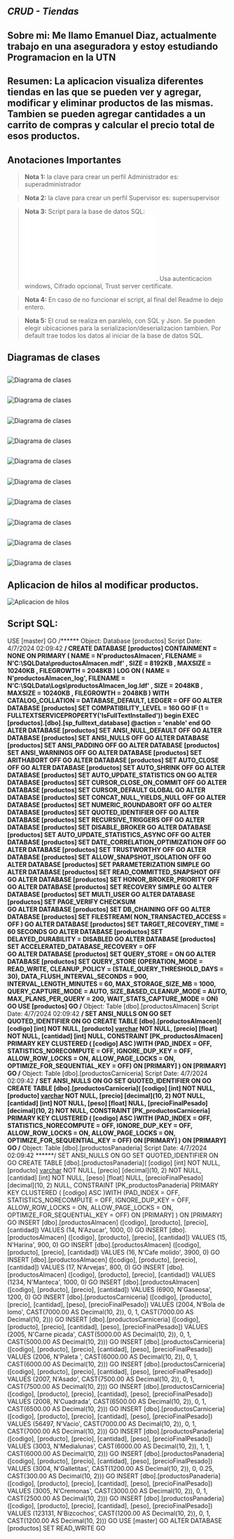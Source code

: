 
## _CRUD - Tiendas_

## Sobre mi: Me llamo Emanuel Diaz, actualmente trabajo en una aseguradora y estoy estudiando Programacion en la UTN

## Resumen: La aplicacion visualiza diferentes tiendas en las que se pueden ver y agregar, modificar y eliminar productos de las mismas. Tambien se pueden agregar cantidades a un carrito de compras y calcular el precio total de esos productos.
##
## Anotaciones Importantes

> **Nota 1:** la clave para crear un perfil Administrador es: superadministrador

> **Nota 2:** la clave para crear un perfil Supervisor es: supersupervisor

> **Nota 3:** Script para la base de datos SQL: ![ScriptSQL](Diaz.Emanuel/SQLQueryProductos.sql). Usa autenticacion windows,  Cifrado opcional, Trust server certificate.

> **Nota 4:** En caso de no funcionar el script, al final del Readme lo dejo entero.

> **Nota 5:** El crud se realiza en paralelo, con SQL y Json. Se pueden elegir ubicaciones para la serializacion/deserializacion tambien. Por default trae todos los datos al iniciar de la base de datos SQL.

## Diagramas de clases
##
![Diagrama de clases](Diaz.Emanuel/DiagramaTiendas1.png)
##
![Diagrama de clases](Diaz.Emanuel/DiagramaTiendas2.png)
##
![Diagrama de clases](Diaz.Emanuel/DiagramaProductos.png)
##
![Diagrama de clases](Diaz.Emanuel/DiagramaCanasta.png)
##
![Diagrama de clases](Diaz.Emanuel/DiagramaDatos.png)
##
![Diagrama de clases](Diaz.Emanuel/DiagramaUsuarioYOrdenamiento.png)
##
![Diagrama de clases](Diaz.Emanuel/DiagramaFormsTiendas1.png)
##
![Diagrama de clases](Diaz.Emanuel/DiagramaFormsTiendas2.png)
##
![Diagrama de clases](Diaz.Emanuel/DiagramaFrmPrincipalYExcepciones.png)
##
![Diagrama de clases](Diaz.Emanuel/DiagramaLogs1.png)
## Aplicacion de hilos al modificar productos.
![Aplicacion de hilos]("\Diaz.Emanuel/Hilos.PNG")
###
## Script SQL:
USE [master]
GO
/****** Object:  Database [productos]    Script Date: 4/7/2024 02:09:42 ******/
CREATE DATABASE [productos]
 CONTAINMENT = NONE
 ON  PRIMARY 
( NAME = N'productosAlmacen', FILENAME = N'C:\SQLData\productosAlmacen.mdf' , SIZE = 8192KB , MAXSIZE = 10240KB , FILEGROWTH = 2048KB )
 LOG ON 
( NAME = N'productosAlmacen_log', FILENAME = N'C:\SQLData\Logs\productosAlmacen_log.ldf' , SIZE = 2048KB , MAXSIZE = 10240KB , FILEGROWTH = 2048KB )
 WITH CATALOG_COLLATION = DATABASE_DEFAULT, LEDGER = OFF
GO
ALTER DATABASE [productos] SET COMPATIBILITY_LEVEL = 160
GO
IF (1 = FULLTEXTSERVICEPROPERTY('IsFullTextInstalled'))
begin
EXEC [productos].[dbo].[sp_fulltext_database] @action = 'enable'
end
GO
ALTER DATABASE [productos] SET ANSI_NULL_DEFAULT OFF 
GO
ALTER DATABASE [productos] SET ANSI_NULLS OFF 
GO
ALTER DATABASE [productos] SET ANSI_PADDING OFF 
GO
ALTER DATABASE [productos] SET ANSI_WARNINGS OFF 
GO
ALTER DATABASE [productos] SET ARITHABORT OFF 
GO
ALTER DATABASE [productos] SET AUTO_CLOSE OFF 
GO
ALTER DATABASE [productos] SET AUTO_SHRINK OFF 
GO
ALTER DATABASE [productos] SET AUTO_UPDATE_STATISTICS ON 
GO
ALTER DATABASE [productos] SET CURSOR_CLOSE_ON_COMMIT OFF 
GO
ALTER DATABASE [productos] SET CURSOR_DEFAULT  GLOBAL 
GO
ALTER DATABASE [productos] SET CONCAT_NULL_YIELDS_NULL OFF 
GO
ALTER DATABASE [productos] SET NUMERIC_ROUNDABORT OFF 
GO
ALTER DATABASE [productos] SET QUOTED_IDENTIFIER OFF 
GO
ALTER DATABASE [productos] SET RECURSIVE_TRIGGERS OFF 
GO
ALTER DATABASE [productos] SET  DISABLE_BROKER 
GO
ALTER DATABASE [productos] SET AUTO_UPDATE_STATISTICS_ASYNC OFF 
GO
ALTER DATABASE [productos] SET DATE_CORRELATION_OPTIMIZATION OFF 
GO
ALTER DATABASE [productos] SET TRUSTWORTHY OFF 
GO
ALTER DATABASE [productos] SET ALLOW_SNAPSHOT_ISOLATION OFF 
GO
ALTER DATABASE [productos] SET PARAMETERIZATION SIMPLE 
GO
ALTER DATABASE [productos] SET READ_COMMITTED_SNAPSHOT OFF 
GO
ALTER DATABASE [productos] SET HONOR_BROKER_PRIORITY OFF 
GO
ALTER DATABASE [productos] SET RECOVERY SIMPLE 
GO
ALTER DATABASE [productos] SET  MULTI_USER 
GO
ALTER DATABASE [productos] SET PAGE_VERIFY CHECKSUM  
GO
ALTER DATABASE [productos] SET DB_CHAINING OFF 
GO
ALTER DATABASE [productos] SET FILESTREAM( NON_TRANSACTED_ACCESS = OFF ) 
GO
ALTER DATABASE [productos] SET TARGET_RECOVERY_TIME = 60 SECONDS 
GO
ALTER DATABASE [productos] SET DELAYED_DURABILITY = DISABLED 
GO
ALTER DATABASE [productos] SET ACCELERATED_DATABASE_RECOVERY = OFF  
GO
ALTER DATABASE [productos] SET QUERY_STORE = ON
GO
ALTER DATABASE [productos] SET QUERY_STORE (OPERATION_MODE = READ_WRITE, CLEANUP_POLICY = (STALE_QUERY_THRESHOLD_DAYS = 30), DATA_FLUSH_INTERVAL_SECONDS = 900, INTERVAL_LENGTH_MINUTES = 60, MAX_STORAGE_SIZE_MB = 1000, QUERY_CAPTURE_MODE = AUTO, SIZE_BASED_CLEANUP_MODE = AUTO, MAX_PLANS_PER_QUERY = 200, WAIT_STATS_CAPTURE_MODE = ON)
GO
USE [productos]
GO
/****** Object:  Table [dbo].[productosAlmacen]    Script Date: 4/7/2024 02:09:42 ******/
SET ANSI_NULLS ON
GO
SET QUOTED_IDENTIFIER ON
GO
CREATE TABLE [dbo].[productosAlmacen](
	[codigo] [int] NOT NULL,
	[producto] [varchar](50) NOT NULL,
	[precio] [float] NOT NULL,
	[cantidad] [int] NULL,
 CONSTRAINT [PK_productosAlmacen] PRIMARY KEY CLUSTERED 
(
	[codigo] ASC
)WITH (PAD_INDEX = OFF, STATISTICS_NORECOMPUTE = OFF, IGNORE_DUP_KEY = OFF, ALLOW_ROW_LOCKS = ON, ALLOW_PAGE_LOCKS = ON, OPTIMIZE_FOR_SEQUENTIAL_KEY = OFF) ON [PRIMARY]
) ON [PRIMARY]
GO
/****** Object:  Table [dbo].[productosCarniceria]    Script Date: 4/7/2024 02:09:42 ******/
SET ANSI_NULLS ON
GO
SET QUOTED_IDENTIFIER ON
GO
CREATE TABLE [dbo].[productosCarniceria](
	[codigo] [int] NOT NULL,
	[producto] [varchar](50) NOT NULL,
	[precio] [decimal](10, 2) NOT NULL,
	[cantidad] [int] NOT NULL,
	[peso] [float] NULL,
	[precioFinalPesado] [decimal](10, 2) NOT NULL,
 CONSTRAINT [PK_productosCarniceria] PRIMARY KEY CLUSTERED 
(
	[codigo] ASC
)WITH (PAD_INDEX = OFF, STATISTICS_NORECOMPUTE = OFF, IGNORE_DUP_KEY = OFF, ALLOW_ROW_LOCKS = ON, ALLOW_PAGE_LOCKS = ON, OPTIMIZE_FOR_SEQUENTIAL_KEY = OFF) ON [PRIMARY]
) ON [PRIMARY]
GO
/****** Object:  Table [dbo].[productosPanaderia]    Script Date: 4/7/2024 02:09:42 ******/
SET ANSI_NULLS ON
GO
SET QUOTED_IDENTIFIER ON
GO
CREATE TABLE [dbo].[productosPanaderia](
	[codigo] [int] NOT NULL,
	[producto] [varchar](50) NOT NULL,
	[precio] [decimal](10, 2) NOT NULL,
	[cantidad] [int] NOT NULL,
	[peso] [float] NULL,
	[precioFinalPesado] [decimal](10, 2) NULL,
 CONSTRAINT [PK_productosPanaderia] PRIMARY KEY CLUSTERED 
(
	[codigo] ASC
)WITH (PAD_INDEX = OFF, STATISTICS_NORECOMPUTE = OFF, IGNORE_DUP_KEY = OFF, ALLOW_ROW_LOCKS = ON, ALLOW_PAGE_LOCKS = ON, OPTIMIZE_FOR_SEQUENTIAL_KEY = OFF) ON [PRIMARY]
) ON [PRIMARY]
GO
INSERT [dbo].[productosAlmacen] ([codigo], [producto], [precio], [cantidad]) VALUES (14, N'Azucar', 1000, 0)
GO
INSERT [dbo].[productosAlmacen] ([codigo], [producto], [precio], [cantidad]) VALUES (15, N'Harina', 900, 0)
GO
INSERT [dbo].[productosAlmacen] ([codigo], [producto], [precio], [cantidad]) VALUES (16, N'Cafe molido', 3900, 0)
GO
INSERT [dbo].[productosAlmacen] ([codigo], [producto], [precio], [cantidad]) VALUES (17, N'Arvejas', 800, 0)
GO
INSERT [dbo].[productosAlmacen] ([codigo], [producto], [precio], [cantidad]) VALUES (1234, N'Manteca', 1000, 0)
GO
INSERT [dbo].[productosAlmacen] ([codigo], [producto], [precio], [cantidad]) VALUES (6900, N'Gaseosa', 1200, 0)
GO
INSERT [dbo].[productosCarniceria] ([codigo], [producto], [precio], [cantidad], [peso], [precioFinalPesado]) VALUES (2004, N'Bola de lomo', CAST(7000.00 AS Decimal(10, 2)), 0, 1, CAST(7000.00 AS Decimal(10, 2)))
GO
INSERT [dbo].[productosCarniceria] ([codigo], [producto], [precio], [cantidad], [peso], [precioFinalPesado]) VALUES (2005, N'Carne picada', CAST(5000.00 AS Decimal(10, 2)), 0, 1, CAST(5000.00 AS Decimal(10, 2)))
GO
INSERT [dbo].[productosCarniceria] ([codigo], [producto], [precio], [cantidad], [peso], [precioFinalPesado]) VALUES (2006, N'Paleta ', CAST(6000.00 AS Decimal(10, 2)), 0, 1, CAST(6000.00 AS Decimal(10, 2)))
GO
INSERT [dbo].[productosCarniceria] ([codigo], [producto], [precio], [cantidad], [peso], [precioFinalPesado]) VALUES (2007, N'Asado', CAST(7500.00 AS Decimal(10, 2)), 0, 1, CAST(7500.00 AS Decimal(10, 2)))
GO
INSERT [dbo].[productosCarniceria] ([codigo], [producto], [precio], [cantidad], [peso], [precioFinalPesado]) VALUES (2008, N'Cuadrada', CAST(6500.00 AS Decimal(10, 2)), 0, 1, CAST(6500.00 AS Decimal(10, 2)))
GO
INSERT [dbo].[productosCarniceria] ([codigo], [producto], [precio], [cantidad], [peso], [precioFinalPesado]) VALUES (56497, N'Vacio', CAST(7000.00 AS Decimal(10, 2)), 0, 1, CAST(7000.00 AS Decimal(10, 2)))
GO
INSERT [dbo].[productosPanaderia] ([codigo], [producto], [precio], [cantidad], [peso], [precioFinalPesado]) VALUES (3003, N'Medialunas', CAST(6000.00 AS Decimal(10, 2)), 1, 1, CAST(6000.00 AS Decimal(10, 2)))
GO
INSERT [dbo].[productosPanaderia] ([codigo], [producto], [precio], [cantidad], [peso], [precioFinalPesado]) VALUES (3004, N'Galletitas', CAST(1200.00 AS Decimal(10, 2)), 0, 0.25, CAST(300.00 AS Decimal(10, 2)))
GO
INSERT [dbo].[productosPanaderia] ([codigo], [producto], [precio], [cantidad], [peso], [precioFinalPesado]) VALUES (3005, N'Cremonas', CAST(3000.00 AS Decimal(10, 2)), 0, 1, CAST(2500.00 AS Decimal(10, 2)))
GO
INSERT [dbo].[productosPanaderia] ([codigo], [producto], [precio], [cantidad], [peso], [precioFinalPesado]) VALUES (123131, N'Bizcochos', CAST(1200.00 AS Decimal(10, 2)), 0, 1, CAST(1200.00 AS Decimal(10, 2)))
GO
USE [master]
GO
ALTER DATABASE [productos] SET  READ_WRITE 
GO
